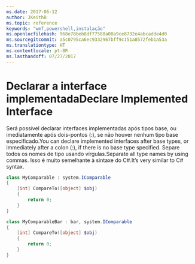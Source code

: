 ```yaml
---
ms.date: 2017-06-12
author: JKeithB
ms.topic: reference
keywords: "wmf,powershell,instalação"
ms.openlocfilehash: 968e78beb8df77588a08a9ce8732e4abcadde4d0
ms.sourcegitcommit: a5c0795ca6ec9332967bff9c151a8572feb1a53a
ms.translationtype: HT
ms.contentlocale: pt-BR
ms.lasthandoff: 07/27/2017
---
```

# <a name="declare-implemented-interface"></a><span data-ttu-id="aef7e-102">Declarar a interface implementada</span><span class="sxs-lookup"><span data-stu-id="aef7e-102">Declare Implemented Interface</span></span>

<span data-ttu-id="aef7e-103">Será possível declarar interfaces implementadas após tipos base, ou imediatamente após dois-pontos (:), se não houver nenhum tipo base especificado.</span><span class="sxs-lookup"><span data-stu-id="aef7e-103">You can declare implemented interfaces after base types, or immediately after a colon (:), if there is no base type specified.</span></span> <span data-ttu-id="aef7e-104">Separe todos os nomes de tipo usando vírgulas.</span><span class="sxs-lookup"><span data-stu-id="aef7e-104">Separate all type names by using commas.</span></span> <span data-ttu-id="aef7e-105">Isso é muito semelhante à sintaxe do C#.</span><span class="sxs-lookup"><span data-stu-id="aef7e-105">It’s very similar to C# syntax.</span></span>

```powershell
class MyComparable : system.IComparable
{
    [int] CompareTo([object] $obj)
    {
        return 0;
    }
}

class MyComparableBar : bar, system.IComparable
{
    [int] CompareTo([object] $obj)
    {
        return 0;
    }
}
```

